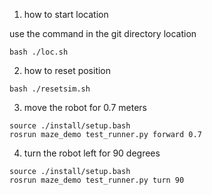 1. how to start location

use the command in the git directory location
```
bash ./loc.sh
```

2. how to reset position
```
bash ./resetsim.sh
```

3. move the robot for 0.7 meters
```
source ./install/setup.bash 
rosrun maze_demo test_runner.py forward 0.7
```
4. turn the robot left for 90 degrees
```
source ./install/setup.bash 
rosrun maze_demo test_runner.py turn 90
```
